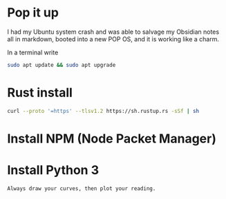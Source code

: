 # Pop it up

I had my Ubuntu system crash and was able to salvage my Obsidian notes all in markdown, booted into a new POP OS, and it is working like a charm.

In a terminal write

```bash
sudo apt update && sudo apt upgrade
```

# Rust install
```bash
curl --proto '=https' --tlsv1.2 https://sh.rustup.rs -sSf | sh
```

# Install NPM (Node Packet Manager)


# Install Python 3
```bash
Always draw your curves, then plot your reading.
```
